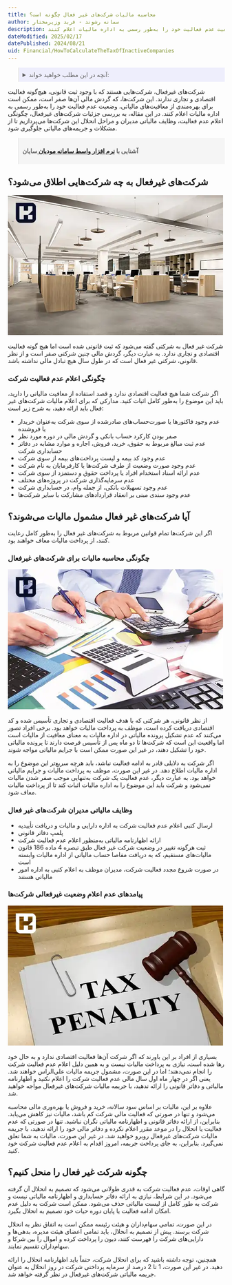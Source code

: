 ```yaml
---
title: محاسبه مالیات شرکت‌های غیر فعال چگونه است؟
author: سمانه رشوند - فربد وزیرمختار
description: شرکت‌های غیرفعال، شرکت‌هایی هستند که با وجود ثبت قانونی، هیچ‌گونه فعالیت اقتصادی و تجاری ندارند و گردش مالی آن‌ها صفر است. این شرکت‌ها می‌توانند برای بهره‌مندی از معافیت‌های مالیاتی، وضعیت عدم فعالیت خود را به‌طور رسمی به اداره مالیات اعلام کنند.
dateModified: 2025/02/17
datePublished: 2024/08/21
uid: Financial/HowToCalculateTheTaxOfInactiveCompanies
---
```


<blockquote style="background-color:#eeeefc; padding:0.5rem">

<details>
  <summary>آنچه در این مطلب خواهید خواند:</summary>
  <ul>
    <li>شرکت‌های غیرفعال به چه شرکت‌هایی اطلاق می‌شود؟</li>
    <li>چگونگی اعلام عدم فعالیت شرکت</li>
    <li>آیا شرکت‌های غیر فعال مشمول مالیات می‌شوند؟</li>
    <li>چگونگی محاسبه مالیات برای شرکت‌های غیرفعال</li>
    <li>وظایف مالیاتی مدیران شرکت‌های غیر فعال</li>
    <li>پیامدهای عدم اعلام وضعیت غیرفعالی شرکت‌ها</li>
    <li>چگونه شرکت غیر فعال را منحل کنیم؟</li>
  </ul>
</details>

</blockquote>

شرکت‌های غیرفعال، شرکت‌هایی هستند که با وجود ثبت قانونی، هیچ‌گونه فعالیت اقتصادی و تجاری ندارند. این شرکت‌ها، که گردش مالی آن‌ها صفر است، ممکن است برای بهره‌مندی از معافیت‌های مالیاتی، وضعیت عدم فعالیت خود را به‌طور رسمی به اداره مالیات اعلام کنند. در این مقاله، به بررسی جزئیات شرکت‌های غیرفعال، چگونگی اعلام عدم فعالیت، وظایف مالیاتی مدیران و مراحل انحلال این شرکت‌ها می‌پردازیم تا از مشکلات و جریمه‌های مالیاتی جلوگیری شود.

<blockquote style="background-color:#f5f5f5; padding:0.5rem">
<p><strong>آشنایی با <a href="https://www.hooshkar.com/Software/Sayan/Module/TpTaxGov" target="_blank">نرم افزار واسط سامانه مودیان
</a> سایان</strong></p></blockquote>

## شرکت‌های غیرفعال به چه شرکت‌هایی اطلاق می‌شود؟

![مالیات شرکت های غیرفعال چگونه پرداخت میشود؟](./Images/InactiveCompanies.webp)

شرکت غیر فعال به شرکتی گفته می‌شود که ثبت قانونی شده است اما هیچ گونه فعالیت اقتصادی و تجاری ندارد. به عبارت دیگر، گردش مالی چنین شرکتی صفر است و از نظر قانونی، شرکتی غیر فعال است که در طول سال هیچ تبادل مالی نداشته باشد.

### چگونگی اعلام عدم فعالیت شرکت

اگر شرکت شما هیچ فعالیت اقتصادی ندارد و قصد استفاده از معافیت مالیاتی را دارید، باید این موضوع را به‌طور کامل اثبات کنید. مدارکی که برای اعلام مالیات شرکت‌های غیر فعال باید ارائه دهید، به شرح زیر است: 

- عدم وجود فاکتورها یا صورت‌حساب‌های صادرشده از سوی شرکت به‌عنوان خریدار یا فروشنده
- صفر بودن کارکرد حساب بانکی و گردش مالی در دوره مورد نظر
- عدم ثبت مبالغ مربوط به حقوق، خرید، فروش، اجاره و موارد مشابه در دفاتر حسابداری شرکت
- عدم وجود کد بیمه و لیست پرداخت‌های بیمه از سوی شرکت
- عدم وجود صورت وضعیت از طرف شرکت‌ها یا کارفرمایان به نام شرکت
- عدم ارائه اسناد استخدام افراد یا پرداخت حقوق و دستمزد از سوی شرکت
- عدم سرمایه‌گذاری شرکت در پروژه‌های مختلف
- عدم وجود تسهیلات بانکی، از جمله وام، در حسابداری شرکت
- عدم وجود سندی مبنی بر انعقاد قراردادهای مشارکت با سایر شرکت‌ها

## آیا شرکت‌های غیر فعال مشمول مالیات می‌شوند؟

اگر این شرکت‌ها تمام قوانین مربوط به شرکت‌های غیر فعال را به‌طور کامل رعایت کنند، از پرداخت مالیات معاف خواهند بود.

### چگونگی محاسبه مالیات برای شرکت‌های غیرفعال

![چگونگی محاسبه مالیات برای شرکت‌های غیرفعال](./Images/TaxCalculationForInactiveCompanies.webp)

از نظر قانونی، هر شرکتی که با هدف فعالیت اقتصادی و تجاری تأسیس شده و کد اقتصادی دریافت کرده است، موظف به پرداخت مالیات خواهد بود. برخی افراد تصور می‌کنند که عدم تشکیل پرونده مالیاتی در اداره مالیات به معنای معافیت از مالیات است اما واقعیت این است که شرکت‌ها تا دو ماه پس از تأسیس فرصت دارند تا پرونده مالیاتی خود را تشکیل دهند، در غیر این صورت ممکن است با جرایم مالیاتی مواجه شوند. 

اگر شرکت به دلایلی قادر به ادامه فعالیت نباشد، باید هرچه سریع‌تر این موضوع را به اداره مالیات اطلاع دهد. در غیر این صورت، موظف به پرداخت مالیات و جرایم مالیاتی خواهد بود. به عبارت دیگر، عدم فعالیت یک شرکت به‌تنهایی موجب صفر شدن مالیات نمی‌شود و شرکت باید این موضوع را به اداره مالیات اثبات کند تا از پرداخت مالیات معاف شود.

### وظایف مالیاتی مدیران شرکت‌های غیر فعال

- ارسال کتبی اعلام عدم فعالیت شرکت به اداره دارایی و مالیات و دریافت تأییدیه
- پلمپ دفاتر قانونی
- ارائه اظهارنامه مالیاتی به‌منظور اعلام عدم فعالیت شرکت
- ثبت هرگونه تغییر در وضعیت شرکت غیر فعال طبق تبصره 4 ماده 186 قانون مالیات‌های مستقیم، که به دریافت مفاصا حساب مالیاتی از اداره مالیات وابسته است
- در صورت شروع مجدد فعالیت شرکت، مدیران موظف به اعلام کتبی به اداره امور مالیاتی هستند

### پیامدهای عدم اعلام وضعیت غیرفعالی شرکت‌ها

![پیامدهای عدم اعلام وضعیت غیرفعالی شرکت‌ها](./Images/TaxPenalty.webp)

بسیاری از افراد بر این باورند که اگر شرکت آن‌ها فعالیت اقتصادی ندارد و به حال خود رها شده است، نیازی به پرداخت مالیات نیست و به همین دلیل اعلام عدم فعالیت شرکت را انجام نمی‌دهند؛ اما در این صورت، مشمول جریمه مالیات علی‌الراس خواهند شد. یعنی اگر در چهار ماه اول سال مالی عدم فعالیت شرکت را اعلام نکنید و اظهارنامه مالیاتی و دفاتر قانونی را ارائه ندهید، با جریمه مالیات شرکت‌های غیرفعال مواجه خواهید شد.

علاوه بر این، مالیات بر اساس سود سالانه، خرید و فروش یا بهره‌وری مالی محاسبه می‌شود و تنها در صورتی که فعالیت مالی شرکت کم باشد، مالیات نیز کاهش می‌یابد. بنابراین، از ارائه دفاتر قانونی و اظهارنامه مالیاتی نگران نباشید. تنها در صورتی که عدم فعالیت یا انحلال را در موعد مقرر اعلام نکرده و دفاتر مالی خود را ارائه ندهید، با جریمه مالیات شرکت‌های غیرفعال روبرو خواهید شد. در غیر این صورت، مالیات به شما تعلق نمی‌گیرد. بنابراین، به جای پرداخت جریمه، امروز اقدام به اعلام عدم فعالیت شرکت خود کنید.

## چگونه شرکت غیر فعال را منحل کنیم؟
گاهی اوقات، عدم فعالیت شرکت به قدری طولانی می‌شود که تصمیم به انحلال آن گرفته می‌شود. در این شرایط، نیازی به ارائه دفاتر حسابداری و اظهارنامه مالیاتی نیست و شرکت به طور کامل از لیست مالیاتی حذف می‌شود. ممکن است شرکت به دلیل عدم امکان ادامه فعالیت یا پایان دوره حیات خود تصمیم به انحلال بگیرد. 

در این صورت، تمامی سهام‌داران و هیئت رئیسه ممکن است به اتفاق نظر به انحلال شرکت برسند. پیش از تصمیم به انحلال، باید تمامی اعضای هیئت مدیره، بدهی‌ها و دارایی‌های شرکت را فهرست کنند، دیون را پرداخت کرده و اموال را بین شرکا و سهام‌داران تقسیم نمایند. 

همچنین، توجه داشته باشید که برای انحلال شرکت، حتماً باید اظهارنامه انحلال را ارائه دهید. در غیر این صورت، 1 تا 2 درصد از سرمایه پرداختی شرکت در روز انحلال به عنوان جریمه مالیاتی شرکت‌های غیرفعال در نظر گرفته خواهد شد.